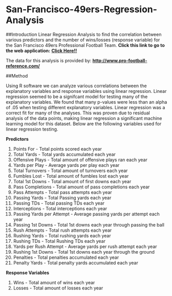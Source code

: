 # San-Francisco-49ers-Regression-Analysis

##Introduction
Linear Regression Analysis to find the correlation between various predictors and the number of wins/losses (response variable) for the San Francisco 49ers Professional Football Team. **Click this link to go to the web application:** [**Click Here!!**](http://jnacino.shinyapps.io/NFL_49ers_Regression_Analysis)

The data for this analysis is provided by: **http://www.pro-football-reference.com/**


##Method

Using R software we can analyze various correlations between the explanatory variables and response variables using linear regression. Linear regression seemed to be a signifcant model for testing many of the explanatory variables. We found that many p-values were less than an alpha of .05 when testing different explanatory variables. Linear regression was a correct fit for many of the analyses. This was proven due to residual analysis of the data points, making linear regression a significant machine learning model for this dataset. Below are the following variables used for linear regression testing.

**Predictors**

1. Points For - Total points scored each year
2. Total Yards - Total yards accumulated each year
3. Offensive Plays - Total amount of offensive plays ran each year
4. Yards per Play - Average yards per play each year
5. Total Turnovers - Total amount of turnovers each year
6. Fumbles Lost - Total amount of fumbles lost each year
7. Total 1st Downs - Total amount of first downs each year
8. Pass Completions - Total amount of pass completions each year
9. Pass Attempts - Total pass attempts each year
10. Passing Yards - Total Passing yards each year
11. Passing TDs - Total passing TDs each year
12. Interceptions - Total interceptions each year
13. Passing Yards per Attempt - Average passing yards per attempt each year
14. Passing 1st Downs - Total 1st downs each year through passing the ball
15. Rush Attempts -  Total rush attempts each year
16. Rushing Yards - Total rushing yards each year
17. Rushing TDs - Total Rushing TDs each year
18. Yards per Rush Attempt - Average yards per rush attempt each year
19. Rushing 1st Downs - Total 1st downs each year through the ground
20. Penalties - Total penalties accumulated each year
21. Penalty Yards - Total penalty yards accumulated each year

**Response Variables**

1. Wins - Total amount of wins each year
2. Losses - Total amount of losses each year


